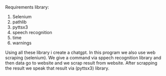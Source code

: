 Requirements library:
1. Selenium
2. pathlib
3. pyttsx3
4. speech recognition
5. time
6. warnings

Using all these library i create a chatgpt. In this program  we also use web scraping (selenium).
We give a command via sppech recognition library  and then data go to website and we scrap result from website. After scrapping the result we speak that result via (pyttsx3) library.
